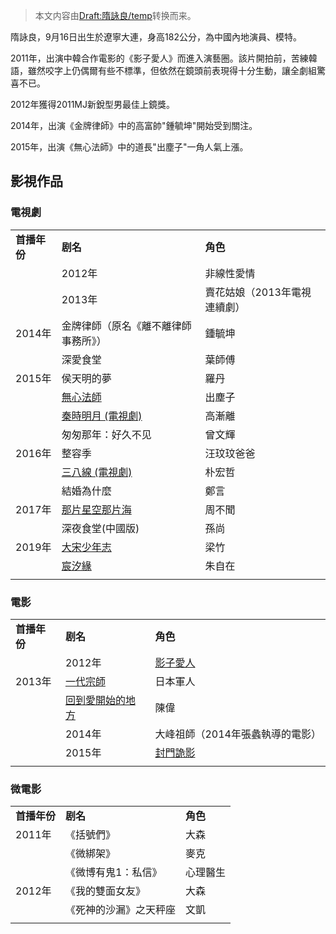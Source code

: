 > 本文内容由[Draft:隋詠良/temp](https://zh.wikipedia.org/wiki/Draft:隋詠良/temp)转换而来。


隋詠良，9月16日出生於遼寧大連，身高182公分，為中國內地演員、模特。

2011年，出演中韓合作電影的《影子愛人》而進入演藝圈。該片開拍前，苦練韓語，雖然咬字上仍偶爾有些不標準，但依然在鏡頭前表現得十分生動，讓全劇組驚喜不已。

2012年獲得2011MJ新銳型男最佳上鏡獎。

2014年，出演《金牌律師》中的高富帥"鍾毓坤"開始受到關注。

2015年，出演《無心法師》中的道長"出塵子"一角人氣上漲。

## 影視作品

### 電視劇

|                                                                       |                                          |        |
| --------------------------------------------------------------------- | ---------------------------------------- | ------ |
| **首播年份**                                                              | **剧名**                                   | **角色** |
| | 2012年                                                               | 非線性愛情                                    | 高旗     |
| | 2013年                                                               | 賣花姑娘（2013年電視連續劇）                         | 白宇鉉    |
| 2014年                                                                 | 金牌律師（原名《離不離律師事務所》）                       | 鍾毓坤    |
| |深愛食堂                                                                 | 葉師傅                                      |        |
| 2015年                                                                 | 侯天明的夢                                    | 羅丹     |
| | [無心法師](https://zh.wikipedia.org/wiki/無心法師 "wikilink")               | 出塵子                                      |        |
| | [秦時明月 (電視劇)](https://zh.wikipedia.org/wiki/秦時明月_\(電視劇\) "wikilink") | 高漸離                                      |        |
| | 匆匆那年：好久不见                                                           | 曾文輝                                      |        |
| 2016年                                                                 | 整容季                                      | 汪玟玟爸爸  |
| | [三八線 (電視劇)](https://zh.wikipedia.org/wiki/三八線_\(電視劇\) "wikilink")   | 朴宏哲                                      |        |
| | 結婚為什麼                                                               | 鄭言                                       |        |
| 2017年                                                                 | [那片星空那片海](../Page/那片星空那片海.md "wikilink") | 周不聞    |
| | 深夜食堂(中國版)                                                           | 孫尚                                       |        |
| 2019年                                                                 | [大宋少年志](../Page/大宋少年志.md "wikilink")     | 梁竹     |
| | [宸汐緣](https://zh.wikipedia.org/wiki/宸汐緣 "wikilink")                 | 朱自在                                      |        |
|                                                                       |                                          |        |

### 電影

|                                                                 |                                                       |        |
| --------------------------------------------------------------- | ----------------------------------------------------- | ------ |
| **首播年份**                                                        | **剧名**                                                | **角色** |
| | 2012年                                                         | [影子愛人](../Page/影子愛人.md "wikilink")                    | 金市元    |
| 2013年                                                           | [一代宗師](https://zh.wikipedia.org/wiki/一代宗師 "wikilink") | 日本軍人   |
| | [回到愛開始的地方](https://zh.wikipedia.org/wiki/回到愛開始的地方 "wikilink") | 陳偉                                                    |        |
| | 2014年                                                         | 大峰祖師（2014年張蠡執導的電影）                                    | 安生     |
| | 2015年                                                         | [封門詭影](https://zh.wikipedia.org/wiki/封門詭影 "wikilink") | 文凱     |
|                                                                 |                                                       |        |

### 微電影

|               |          |        |
| ------------- | -------- | ------ |
| **首播年份**      | **剧名**   | **角色** |
| 2011年         | 《括號們》    | 大森     |
| | 《微綁架》       | 麥克       |        |
| | 《微博有鬼1：私信》  | 心理醫生     |        |
| 2012年         | 《我的雙面女友》 | 大森     |
| | 《死神的沙漏》之天秤座 | 文凱       |        |
|               |          |        |